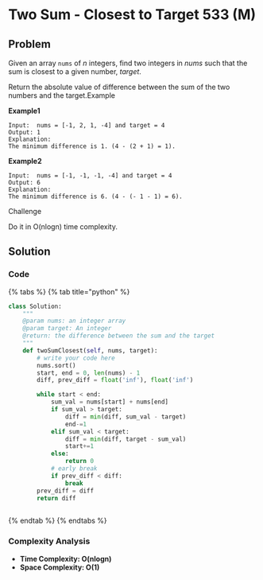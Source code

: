 # Two Sum - Closest to Target 533 \(M\)

## Problem

Given an array `nums` of _n_ integers, find two integers in _nums_ such that the sum is closest to a given number, _target_.

Return the absolute value of difference between the sum of the two numbers and the target.Example

**Example1**

```text
Input:  nums = [-1, 2, 1, -4] and target = 4
Output: 1
Explanation:
The minimum difference is 1. (4 - (2 + 1) = 1).
```

**Example2**

```text
Input:  nums = [-1, -1, -1, -4] and target = 4
Output: 6
Explanation:
The minimum difference is 6. (4 - (- 1 - 1) = 6).
```

Challenge

Do it in O\(nlogn\) time complexity.

## Solution 

### Code

{% tabs %}
{% tab title="python" %}
```python
class Solution:
    """
    @param nums: an integer array
    @param target: An integer
    @return: the difference between the sum and the target
    """
    def twoSumClosest(self, nums, target):
        # write your code here
        nums.sort()
        start, end = 0, len(nums) - 1
        diff, prev_diff = float('inf'), float('inf')

        while start < end:
            sum_val = nums[start] + nums[end]
            if sum_val > target:
                diff = min(diff, sum_val - target)
                end-=1
            elif sum_val < target:
                diff = min(diff, target - sum_val)
                start+=1
            else:
                return 0
            # early break
            if prev_diff < diff:
                break
        prev_diff = diff
        return diff
                

```
{% endtab %}
{% endtabs %}

### Complexity Analysis

* **Time Complexity: O\(nlogn\)**
* **Space Complexity: O\(1\)**

